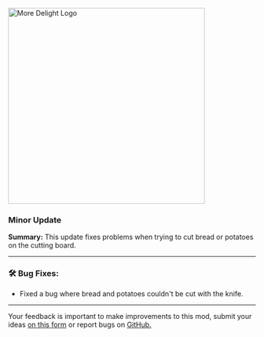 <p align="left"><img src="https://cdn.modrinth.com/data/znHQQtuU/images/69377ff53f97891530ffc2e042c5c8f41693e1db.png" alt="More Delight Logo" width="400">

<h3>Minor Update</h3>
<p><b>Summary:</b> This update fixes problems when trying to cut bread or potatoes on the cutting board.</p>
<hr/>

<h3>🛠️ Bug Fixes:</h3>
<ul>
  <li>Fixed a bug where bread and potatoes couldn't be cut with the knife.</li>
</ul>
<hr/>

<p>Your feedback is important to make improvements to this mod, submit your ideas <a href="https://forms.gle/jFshSk3QeH6pqM9E6">on this form</a> or report bugs on <a href="https://github.com/axperty/moredelight-fabric/issues">GitHub.</a></p>

